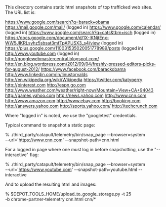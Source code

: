This directory contains static html snapshots of top trafficked web
sites. The URL list is:

https://www.google.com/search?q=barack+obama
https://mail.google.com/mail/ (logged in)
https://www.google.com/calendar/ (logged in)
https://www.google.com/search?q=cats&tbm=isch (logged in)
https://docs.google.com/document/d/1X-IKNjtEnx-WW5JIKRLsyhz5sbsat3mfTpAPUSX3_s4/view (logged in)
https://plus.google.com/110031535020051778989/posts (logged in)
http://www.youtube.com (logged in)
http://googlewebmastercentral.blogspot.com/
http://en.blog.wordpress.com/2012/09/04/freshly-pressed-editors-picks-for-august-2012/
https://www.facebook.com/barackobama
http://www.linkedin.com/in/linustorvalds
http://en.wikipedia.org/wiki/Wikipedia
https://twitter.com/katyperry
http://pinterest.com
http://espn.go.com
http://www.weather.com/weather/right-now/Mountain+View+CA+94043
http://games.yahoo.com
http://news.yahoo.com
http://www.cnn.com
http://www.amazon.com
http://www.ebay.com
http://booking.com
http://answers.yahoo.com
http://sports.yahoo.com/
http://techcrunch.com

Where "logged in" is noted, we use the "googletest" credentials.

Typical command to snapshot a static page:

% ./third_party/catapult/telemetry/bin/snap_page --browser=system \
    --url='https://www.cnn.com' --snapshot-path=cnn.html

For a logged in page where one must log in before snapshotting, use
the "--interactive" flag:

% ./third_party/catapult/telemetry/bin/snap_page --browser=system \
    --url='https://www.youtube.com' --snapshot-path=youtube.html --interactive

And to upload the resulting html and images:

% $DEPOT_TOOLS_HOME/upload_to_google_storage.py -t 25 \
    -b chrome-partner-telemetry cnn.html cnn/*
